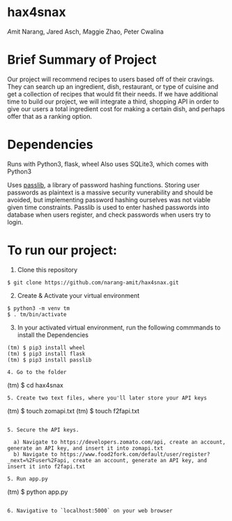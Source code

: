 # hax4snax

*A*mit Narang, *J*ared Asch, *M*aggie Zhao, *P*eter Cwalina

# Brief Summary of Project

Our project will recommend recipes to users based off of their cravings. They can search up an ingredient, dish, restaurant, or type of cuisine and get a collection of recipes that would fit their needs. If we have additional time to build our project, we will integrate a third, shopping API in order to give our users a total ingredient cost for making a certain dish, and perhaps offer that as a ranking option.

# Dependencies

Runs with Python3, flask, wheel
Also uses SQLite3, which comes with Python3

Uses [passlib](https://passlib.readthedocs.io/en/stable/ "passlib documentation"), a library of password hashing functions.
Storing user passwords as plaintext is a massive security vunerability and should be avoided, but implementing password hashing ourselves was not viable given time constraints. Passlib is used to enter hashed passwords into database when users register, and check passwords when users try to login.

# To run our project:

1. Clone this repository
```
$ git clone https://github.com/narang-amit/hax4snax.git
```

2. Create & Activate your virtual environment

```
$ python3 -m venv tm
$ . tm/bin/activate
```

3. In your activated virtual environment, run the following commmands to install the Dependencies

```
(tm) $ pip3 install wheel
(tm) $ pip3 install flask
(tm) $ pip3 install passlib

4. Go to the folder

```
(tm) $ cd hax4snax
```
5. Create two text files, where you'll later store your API keys

```
(tm) $ touch zomapi.txt
(tm) $ touch f2fapi.txt
```

5. Secure the API keys.

  a) Navigate to https://developers.zomato.com/api, create an account, generate an API key, and insert it into zomapi.txt
  b) Navigate to https://www.food2fork.com/default/user/register?_next=%2Fuser%2Fapi, create an account, generate an API key, and insert it into f2fapi.txt

5. Run app.py
```
(tm) $ python app.py
```

6. Navigative to `localhost:5000` on your web browser
